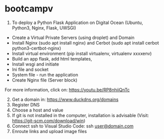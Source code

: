 # bootcampv
1. To deploy a Python Flask Application on Digital Ocean (Ubuntu, Python3, Nginx, Flask, UWSGI)

- Create a Virtual Private Servers (using droplet) and Domain
- Install Nginx (sudo apt install nginx) and Cerbot (sudo apt install cerbot python3-certbot-nginx)
- Install virtual environment (pip install virtualenv, virtualenv xxxxenv)
- Build an app flask, add html templates, 
- Install wsgi and initiate
- Ini file and socket
- System file - run the application
- Create Nginx file (Server block)

For more information, click on: https://youtu.be/RP8nhiiQnTc

2. Get a domain in: https://www.duckdns.org/domains
3. Register DNS 
4. Choose a host and value
5. If git is not installed in the computer, installation is advisable (Visit: https://git-scm.com/download/win)
6. Connect ssh to Visual Studio Code: ssh user@domain.com
7. Enroute links and upload image files
